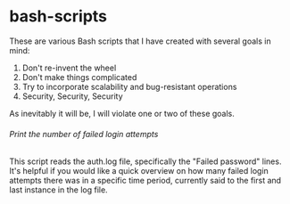 # bash-scripts

These are various Bash scripts that I have created with several goals in mind:
1. Don't re-invent the wheel
2. Don't make things complicated
3. Try to incorporate scalability and bug-resistant operations
4. Security, Security, Security

As inevitably it will be, I will violate one or two of these goals.

###### Print the number of failed login attempts
This script reads the auth.log file, specifically the "Failed password" lines.
It's helpful if you would like a quick overview on how many failed login attempts there was in a specific time period, currently said to the first and last instance in the log file.
